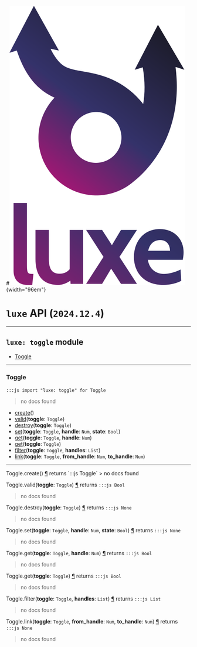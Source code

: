 #![](../../../images/luxe-dark.svg){width="96em"}

# `luxe` API (`2024.12.4`)  


---

## `luxe: toggle` module

- [Toggle](#toggle)   

---

### Toggle
`:::js import "luxe: toggle" for Toggle`
> no docs found

- [create](#Toggle.create)()
- [valid](#Toggle.valid)(**toggle**: `Toggle`)
- [destroy](#Toggle.destroy)(**toggle**: `Toggle`)
- [set](#Toggle.set+3)(**toggle**: `Toggle`, **handle**: `Num`, **state**: `Bool`)
- [get](#Toggle.get+2)(**toggle**: `Toggle`, **handle**: `Num`)
- [get](#Toggle.get)(**toggle**: `Toggle`)
- [filter](#Toggle.filter+2)(**toggle**: `Toggle`, **handles**: `List`)
- [link](#Toggle.link+3)(**toggle**: `Toggle`, **from_handle**: `Num`, **to_handle**: `Num`)

<hr/>
<endpoint module="luxe: toggle" class="Toggle" signature="create()"></endpoint>
<signature id="Toggle.create">Toggle.create()
<a class="headerlink" href="#Toggle.create" title="Permanent link">¶</a></signature>
<span class='api_ret'>returns</span> `:::js Toggle`
> no docs found   

<endpoint module="luxe: toggle" class="Toggle" signature="valid(toggle : Toggle)"></endpoint>
<signature id="Toggle.valid">Toggle.valid(**toggle**: `Toggle`)
<a class="headerlink" href="#Toggle.valid" title="Permanent link">¶</a></signature>
<span class='api_ret'>returns</span> `:::js Bool`
> no docs found   

<endpoint module="luxe: toggle" class="Toggle" signature="destroy(toggle : Toggle)"></endpoint>
<signature id="Toggle.destroy">Toggle.destroy(**toggle**: `Toggle`)
<a class="headerlink" href="#Toggle.destroy" title="Permanent link">¶</a></signature>
<span class='api_ret'>returns</span> `:::js None`
> no docs found   

<endpoint module="luxe: toggle" class="Toggle" signature="set(toggle : Toggle, handle : Num, state : Bool)"></endpoint>
<signature id="Toggle.set+3">Toggle.set(**toggle**: `Toggle`, **handle**: `Num`, **state**: `Bool`)
<a class="headerlink" href="#Toggle.set+3" title="Permanent link">¶</a></signature>
<span class='api_ret'>returns</span> `:::js None`
> no docs found   

<endpoint module="luxe: toggle" class="Toggle" signature="get(toggle : Toggle, handle : Num)"></endpoint>
<signature id="Toggle.get+2">Toggle.get(**toggle**: `Toggle`, **handle**: `Num`)
<a class="headerlink" href="#Toggle.get+2" title="Permanent link">¶</a></signature>
<span class='api_ret'>returns</span> `:::js Bool`
> no docs found   

<endpoint module="luxe: toggle" class="Toggle" signature="get(toggle : Toggle)"></endpoint>
<signature id="Toggle.get">Toggle.get(**toggle**: `Toggle`)
<a class="headerlink" href="#Toggle.get" title="Permanent link">¶</a></signature>
<span class='api_ret'>returns</span> `:::js Bool`
> no docs found   

<endpoint module="luxe: toggle" class="Toggle" signature="filter(toggle : Toggle, handles : List)"></endpoint>
<signature id="Toggle.filter+2">Toggle.filter(**toggle**: `Toggle`, **handles**: `List`)
<a class="headerlink" href="#Toggle.filter+2" title="Permanent link">¶</a></signature>
<span class='api_ret'>returns</span> `:::js List`
> no docs found   

<endpoint module="luxe: toggle" class="Toggle" signature="link(toggle : Toggle, from_handle : Num, to_handle : Num)"></endpoint>
<signature id="Toggle.link+3">Toggle.link(**toggle**: `Toggle`, **from_handle**: `Num`, **to_handle**: `Num`)
<a class="headerlink" href="#Toggle.link+3" title="Permanent link">¶</a></signature>
<span class='api_ret'>returns</span> `:::js None`
> no docs found   

